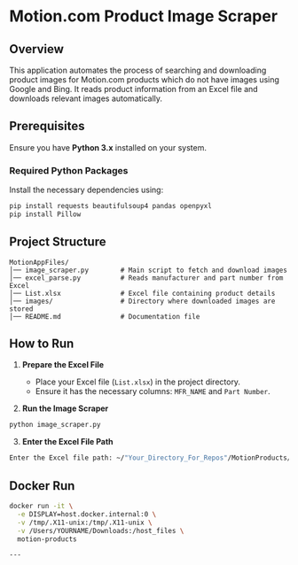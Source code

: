 # Motion.com Product Image Scraper

## Overview
This application automates the process of searching and downloading product images for Motion.com products which do not have images using Google and Bing. It reads product information from an Excel file and downloads relevant images automatically.

## Prerequisites
Ensure you have **Python 3.x** installed on your system.

### Required Python Packages
Install the necessary dependencies using:
```sh
pip install requests beautifulsoup4 pandas openpyxl
pip install Pillow
```

## Project Structure
```
MotionAppFiles/
│── image_scraper.py        # Main script to fetch and download images
│── excel_parse.py          # Reads manufacturer and part number from Excel
│── List.xlsx               # Excel file containing product details
│── images/                 # Directory where downloaded images are stored
│── README.md               # Documentation file
```

## How to Run
1. **Prepare the Excel File**
   - Place your Excel file (`List.xlsx`) in the project directory.
   - Ensure it has the necessary columns: `MFR_NAME` and `Part Number`.

2. **Run the Image Scraper**
```sh
python image_scraper.py
```

3. **Enter the Excel File Path**
```sh
Enter the Excel file path: ~/"Your_Directory_For_Repos"/MotionProducts/MotionAppFiles/List.xlsx
```

## Docker Run
```sh
docker run -it \
  -e DISPLAY=host.docker.internal:0 \
  -v /tmp/.X11-unix:/tmp/.X11-unix \
  -v /Users/YOURNAME/Downloads:/host_files \
  motion-products

---


